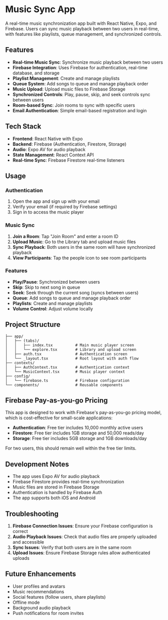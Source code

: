 # Music Sync App

A real-time music synchronization app built with React Native, Expo, and Firebase. Users can sync music playback between two users in real-time, with features like playlists, queue management, and synchronized controls.

## Features

- **Real-time Music Sync**: Synchronize music playback between two users
- **Firebase Integration**: Uses Firebase for authentication, real-time database, and storage
- **Playlist Management**: Create and manage playlists
- **Queue System**: Add songs to queue and manage playback order
- **Music Upload**: Upload music files to Firebase Storage
- **Synchronized Controls**: Play, pause, skip, and seek controls sync between users
- **Room-based Sync**: Join rooms to sync with specific users
- **Email Authentication**: Simple email-based registration and login

## Tech Stack

- **Frontend**: React Native with Expo
- **Backend**: Firebase (Authentication, Firestore, Storage)
- **Audio**: Expo AV for audio playback
- **State Management**: React Context API
- **Real-time Sync**: Firebase Firestore real-time listeners

## Usage

### Authentication
1. Open the app and sign up with your email
2. Verify your email (if required by Firebase settings)
3. Sign in to access the music player

### Music Sync
1. **Join a Room**: Tap "Join Room" and enter a room ID
2. **Upload Music**: Go to the Library tab and upload music files
3. **Sync Playback**: Both users in the same room will have synchronized playback
4. **View Participants**: Tap the people icon to see room participants

### Features
- **Play/Pause**: Synchronized between users
- **Skip**: Skip to next song in queue
- **Seek**: Seek through the current song (syncs between users)
- **Queue**: Add songs to queue and manage playback order
- **Playlists**: Create and manage playlists
- **Volume Control**: Adjust volume locally

## Project Structure

```
├── app/
│   ├── (tabs)/
│   │   ├── index.tsx          # Main music player screen
│   │   └── explore.tsx        # Library and upload screen
│   ├── auth.tsx               # Authentication screen
│   └── _layout.tsx            # Root layout with auth flow
├── contexts/
│   ├── AuthContext.tsx        # Authentication context
│   └── MusicContext.tsx       # Music player context
├── config/
│   └── firebase.ts            # Firebase configuration
└── components/                # Reusable components
```

## Firebase Pay-as-you-go Pricing

This app is designed to work with Firebase's pay-as-you-go pricing model, which is cost-effective for small-scale applications:

- **Authentication**: Free tier includes 10,000 monthly active users
- **Firestore**: Free tier includes 1GB storage and 50,000 reads/day
- **Storage**: Free tier includes 5GB storage and 1GB downloads/day

For two users, this should remain well within the free tier limits.

## Development Notes

- The app uses Expo AV for audio playback
- Firebase Firestore provides real-time synchronization
- Music files are stored in Firebase Storage
- Authentication is handled by Firebase Auth
- The app supports both iOS and Android

## Troubleshooting

1. **Firebase Connection Issues**: Ensure your Firebase configuration is correct
2. **Audio Playback Issues**: Check that audio files are properly uploaded and accessible
3. **Sync Issues**: Verify that both users are in the same room
4. **Upload Issues**: Ensure Firebase Storage rules allow authenticated uploads

## Future Enhancements

- User profiles and avatars
- Music recommendations
- Social features (follow users, share playlists)
- Offline mode
- Background audio playback
- Push notifications for room invites
